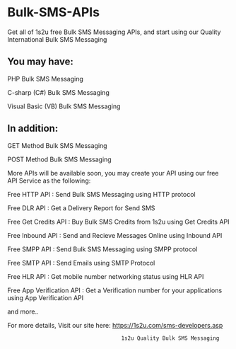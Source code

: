 # Bulk-SMS-APIs
Get all of 1s2u free Bulk SMS Messaging APIs, and start using our Quality International Bulk SMS Messaging

You may have: 
-------------
PHP Bulk SMS Messaging

C-sharp (C#) Bulk SMS Messaging

Visual Basic (VB) Bulk SMS Messaging

In addition:
-------------
GET Method Bulk SMS Messaging 

POST Method Bulk SMS Messaging

More APIs will be available soon, you may create your API using our free API Service as the following: 

Free HTTP API : Send Bulk SMS Messaging using HTTP protocol

Free DLR API : Get a Delivery Report for Send SMS

Free Get Credits API : Buy Bulk SMS Credits from 1s2u using Get Credits API

Free Inbound API : Send and Recieve Messages Online using Inbound API

Free SMPP API : Send Bulk SMS Messaging using SMPP protocol

Free SMTP API : Send Emails using SMTP Protocol

Free HLR API : Get mobile number networking status using HLR API

Free App Verification API : Get a Verification number for your applications using App Verification API

and more..

For more details, Visit our site here:
https://1s2u.com/sms-developers.asp

                                        1s2u Quality Bulk SMS Messaging

